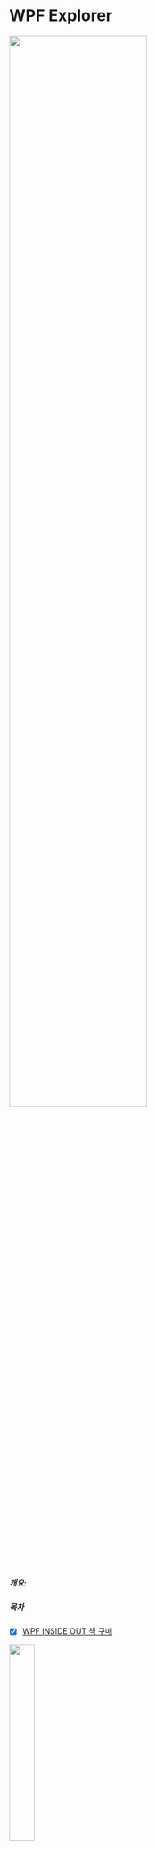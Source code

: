 # WPF Explorer

<img src="https://github.com/jamesnet214/wpf-explorer/assets/52397976/a27d9634-ca51-4863-ad7d-d290a2fdff96" style="width: 70%"/>


##### 개요:




##### 목차



- [x] [WPF INSIDE OUT 책 구매](https://jamesnet.dev/books)

<img src="https://github.com/jamesnet214/wpf-explorer/assets/101777355/341dcd46-9db5-422b-816f-cff557c91384" style="width: 30%"/>


- [x] [유튜브 실습 영상](https://www.youtube.com/watch?v=2PuvhTEcWAQ) 

<img src="https://github.com/jamesnet214/wpf-explorer/assets/101777355/e0e06587-5d9b-4c07-8cbe-7da82efccb99" style="width: 40%"/>





#### Overview

- [x] [WPF INSIDE OUT 책 구매](https://jamesnet.dev/books)
- [x] [유튜브 실습 영상](https://www.youtube.com/watch?v=2PuvhTEcWAQ)

